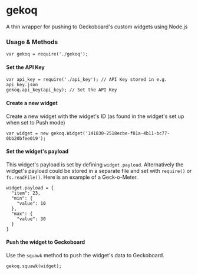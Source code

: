 # gekoq
A thin wrapper for pushing to Geckoboard's custom widgets using Node.js

### Usage & Methods

```
var gekoq = require('./gekoq');
```

#### Set the API Key
```
var api_key = require('./api_key'); // API Key stored in e.g. api_key.json 
gekoq.api_key(api_key); // Set the API Key
```

#### Create a new widget

Create a new widget with the widget's ID (as found in the widget's set up when set to Push mode)

```
var widget = new gekoq.Widget('141830-2518ecbe-f81a-4b11-bc77-0bb20bfee019');
```

#### Set the widget's payload

This widget's payload is set by defining ```widget.payload```. Alternatively the widget's payload could be stored in a separate file and set with ```require()``` or ```fs.readFile()```. Here is an example of a Geck-o-Meter.

```
widget.payload = {
  "item": 23,
  "min": {
    "value": 10
  },
  "max": {
    "value": 30
  }
} 
```

#### Push the widget to Geckoboard

Use the ```squawk``` method to push the widget's data to Geckoboard.

```
gekoq.squawk(widget);
```

